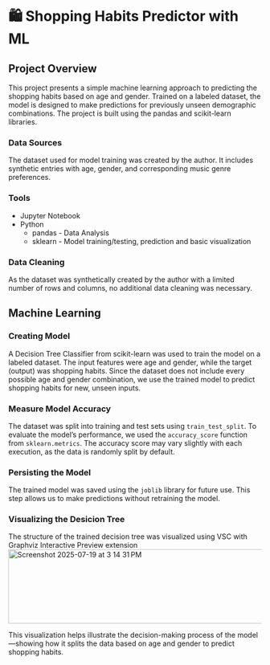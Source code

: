 # 🛍️ Shopping Habits Predictor with ML
## Project Overview
This project presents a simple machine learning approach to predicting the shopping habits based on age and gender. Trained on a labeled dataset, the model is designed to make predictions for previously unseen demographic combinations. The project is built using the pandas and scikit-learn libraries. 

### Data Sources
The dataset used for model training was created by the author. It includes synthetic entries with age, gender, and corresponding music genre preferences.

### Tools
- Jupyter Notebook
- Python 
  - pandas - Data Analysis
  - sklearn - Model training/testing, prediction and basic visualization
 
### Data Cleaning
As the dataset was synthetically created by the author with a limited number of rows and columns, no additional data cleaning was necessary.

## Machine Learning
### Creating Model
A Decision Tree Classifier from scikit-learn was used to train the model on a labeled dataset. The input features were age and gender, while the target (output) was shopping habits. Since the dataset does not include every possible age and gender combination, we use the trained model to predict shopping habits for new, unseen inputs.
### Measure Model Accuracy
The dataset was split into training and test sets using <code style="color : name_color">train_test_split</code>. To evaluate the model’s performance, we used the <code style="color : name_color">accuracy_score</code> function from <code style="color : name_color">sklearn.metrics</code>. The accuracy score may vary slightly with each execution, as the data is randomly split by default.
### Persisting the Model
The trained model was saved using the <code style="color : name_color">joblib</code> library for future use. This step allows us to make predictions without retraining the model.
### Visualizing the Desicion Tree
The structure of the trained decision tree was visualized using VSC with Graphviz Interactive Preview extension <img width="541" height="148" alt="Screenshot 2025-07-19 at 3 14 31 PM" src="https://github.com/user-attachments/assets/4d92f215-372c-418a-b015-36b2aa4c025d" />

This visualization helps illustrate the decision-making process of the model—showing how it splits the data based on age and gender to predict shopping habits.
